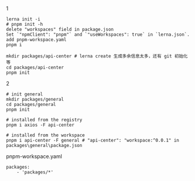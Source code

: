 1

    lerna init -i
    # pnpm init -h
    delete "workspaces" field in package.json
    Set `"npmClient": "pnpm"` and `"useWorkspaces": true` in `lerna.json`.
    add pnpm-workspace.yaml
    pnpm i

    mkdir packages/api-center # lerna create 生成多余信息太多，还有 git 初始化等
    cd packages/api-center
    pnpm init

2

    # init general
    mkdir packages/general
    cd packages/general
    pnpm init

    # installed from the registry
    pnpm i axios -F api-center

    # installed from the workspace
    pnpm i api-center -F general # "api-center": "workspace:^0.0.1" in packages\general\package.json

pnpm-workspace.yaml

```
packages:
    - 'packages/*'
```
